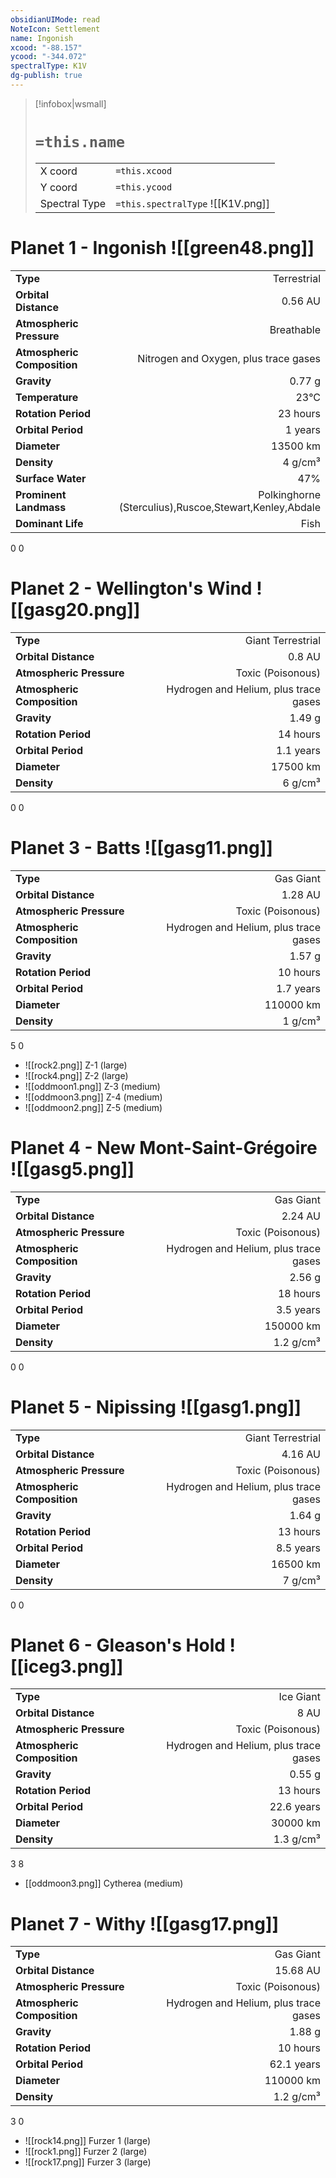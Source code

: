 ```yaml
---
obsidianUIMode: read
NoteIcon: Settlement
name: Ingonish
xcood: "-88.157"
ycood: "-344.072"
spectralType: K1V
dg-publish: true
---
```

> [!infobox|wsmall]
> # `=this.name`
> | | |
> | - | - |
> | X coord | `=this.xcood` |
> | Y coord| `=this.ycood` |
> | Spectral Type | `=this.spectralType` ![[K1V.png]] |

# Planet 1 - Ingonish ![[green48.png]]
|                             |                           |
| --------------------------- | -------------------------:|
| **Type**                    |             Terrestrial |
| **Orbital Distance**        |   0.56 AU |
| **Atmospheric Pressure**    |       Breathable |
| **Atmospheric Composition** |      Nitrogen and Oxygen, plus trace gases |
| **Gravity**                 |        0.77 g |
| **Temperature**             |    23°C |
| **Rotation Period**         |  23 hours |
| **Orbital Period** | 1 years |
| **Diameter**                |      13500 km | 
| **Density**                 |    4 g/cm³ |
| **Surface Water**           |           47% | 
| **Prominent Landmass**      |         Polkinghorne (Sterculius),Ruscoe,Stewart,Kenley,Abdale | 
| **Dominant Life**           |         Fish |



0
0



# Planet 2 - Wellington's Wind ![[gasg20.png]]
|                             |                           |
| --------------------------- | -------------------------:|
| **Type**                    |             Giant Terrestrial |
| **Orbital Distance**        |   0.8 AU |
| **Atmospheric Pressure**    |       Toxic (Poisonous) |
| **Atmospheric Composition** |      Hydrogen and Helium, plus trace gases |
| **Gravity**                 |        1.49 g |
| **Rotation Period**         |  14 hours |
| **Orbital Period** | 1.1 years |
| **Diameter**                |      17500 km | 
| **Density**                 |    6 g/cm³ |



0
0



# Planet 3 - Batts ![[gasg11.png]]
|                             |                           |
| --------------------------- | -------------------------:|
| **Type**                    |             Gas Giant |
| **Orbital Distance**        |   1.28 AU |
| **Atmospheric Pressure**    |       Toxic (Poisonous) |
| **Atmospheric Composition** |      Hydrogen and Helium, plus trace gases |
| **Gravity**                 |        1.57 g |
| **Rotation Period**         |  10 hours |
| **Orbital Period** | 1.7 years |
| **Diameter**                |      110000 km | 
| **Density**                 |    1 g/cm³ |



5
0

- ![[rock2.png]] Z-1 (large)
- ![[rock4.png]] Z-2 (large)
- ![[oddmoon1.png]] Z-3 (medium)
- ![[oddmoon3.png]] Z-4 (medium)
- ![[oddmoon2.png]] Z-5 (medium)


# Planet 4 - New Mont-Saint-Grégoire ![[gasg5.png]]
|                             |                           |
| --------------------------- | -------------------------:|
| **Type**                    |             Gas Giant |
| **Orbital Distance**        |   2.24 AU |
| **Atmospheric Pressure**    |       Toxic (Poisonous) |
| **Atmospheric Composition** |      Hydrogen and Helium, plus trace gases |
| **Gravity**                 |        2.56 g |
| **Rotation Period**         |  18 hours |
| **Orbital Period** | 3.5 years |
| **Diameter**                |      150000 km | 
| **Density**                 |    1.2 g/cm³ |



0
0



# Planet 5 - Nipissing ![[gasg1.png]]
|                             |                           |
| --------------------------- | -------------------------:|
| **Type**                    |             Giant Terrestrial |
| **Orbital Distance**        |   4.16 AU |
| **Atmospheric Pressure**    |       Toxic (Poisonous) |
| **Atmospheric Composition** |      Hydrogen and Helium, plus trace gases |
| **Gravity**                 |        1.64 g |
| **Rotation Period**         |  13 hours |
| **Orbital Period** | 8.5 years |
| **Diameter**                |      16500 km | 
| **Density**                 |    7 g/cm³ |



0
0



# Planet 6 - Gleason's Hold ![[iceg3.png]]
|                             |                           |
| --------------------------- | -------------------------:|
| **Type**                    |             Ice Giant |
| **Orbital Distance**        |   8 AU |
| **Atmospheric Pressure**    |       Toxic (Poisonous) |
| **Atmospheric Composition** |      Hydrogen and Helium, plus trace gases |
| **Gravity**                 |        0.55 g |
| **Rotation Period**         |  13 hours |
| **Orbital Period** | 22.6 years |
| **Diameter**                |      30000 km | 
| **Density**                 |    1.3 g/cm³ |



3
8

- [[oddmoon3.png]] Cytherea (medium)

# Planet 7 - Withy ![[gasg17.png]]
|                             |                           |
| --------------------------- | -------------------------:|
| **Type**                    |             Gas Giant |
| **Orbital Distance**        |   15.68 AU |
| **Atmospheric Pressure**    |       Toxic (Poisonous) |
| **Atmospheric Composition** |      Hydrogen and Helium, plus trace gases |
| **Gravity**                 |        1.88 g |
| **Rotation Period**         |  10 hours |
| **Orbital Period** | 62.1 years |
| **Diameter**                |      110000 km | 
| **Density**                 |    1.2 g/cm³ |



3
0

- ![[rock14.png]] Furzer 1 (large)
- ![[rock1.png]] Furzer 2 (large)
- ![[rock17.png]] Furzer 3 (large)


